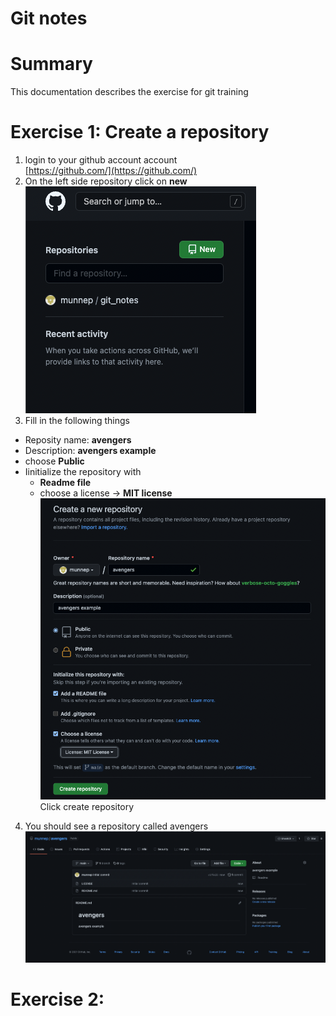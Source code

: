 # Git notes

# Summary
This documentation describes the exercise for git training

# Exercise 1: Create a repository

1. login to your github account account  
[https://github.com/](https://github.com/)
1. On the left side repository click on **new**   
![](media/2021-10-13-12-06-06.png)
3. Fill in the following things
- Reposity name: **avengers**
- Description: **avengers example**
- choose **Public**
- Iinitialize the repository with 
  - **Readme file** 
  - choose a license -> **MIT license**  
![](media/2021-10-13-12-10-17.png)  
Click create repository 
4. You should see a repository called avengers  
![](media/2021-10-13-12-14-35.png)  

# Exercise 2: 


